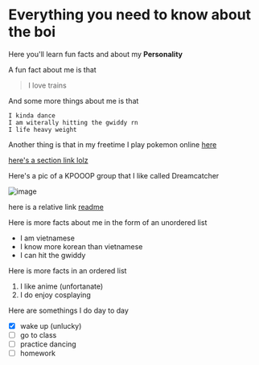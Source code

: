 # Everything you need to know about the boi

Here you'll learn fun facts and about my **Personality** 

A fun fact about me is that 
> I love trains 

And some more things about me is that 

```
I kinda dance
I am witerally hitting the gwiddy rn
I life heavy weight
```

Another thing is that in my freetime I play pokemon online [here](https://play.pokemonshowdown.com/)

[here's a section link lolz](https://github.com/pandawarlord/CSE-110-lab-1/new/main#everything-you-need-to-know-about-the-boi)

Here's a pic of a KPOOOP group that I like called Dreamcatcher

![image](https://cdn.discordapp.com/attachments/827404602613432321/1062648857420382259/20221228_221641.jpg)

here is a relative link [readme](README.md)

Here is more facts about me in the form of an unordered list 
- I am vietnamese
- I know more korean than vietnamese
- I can hit the gwiddy

Here is more facts in an ordered list
1. I like anime (unfortanate)
2. I do enjoy cosplaying

Here are somethings I do day to day
- [x] wake up (unlucky)
- [ ] go to class 
- [ ] practice dancing
- [ ] homework
